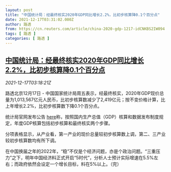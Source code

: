 ```yaml
---
layout: post
title: "中国统计局：经最终核实2020年GDP同比增长2.2%，比初步核算降0.1个百分点"
date: 2021-12-17T03:31:02.000Z
author: 路透
from: https://cn.reuters.com/article/china-2020-gdp-1217-idCNKBS2IW094
tags: [ 路透 ]
categories: [ 路透 ]
---
```

<!--1639711862000-->
[中国统计局：经最终核实2020年GDP同比增长2.2%，比初步核算降0.1个百分点](https://cn.reuters.com/article/china-2020-gdp-1217-idCNKBS2IW094)
------

<div>
<div><i>2021-12-17T03:18:21Z</i></div><p>路透北京12月17日 - 中国国家统计局周五表示，经最终核实，2020年GDP现价总量为1,013,567亿元人民币，比初步核算数减少了2,419亿元；按不变价格计算，比上年增长2.2%，比初步核算数下降0.1个百分点。</p><p>统计局官网发布公告 <a href="http://www.stats.gov.cn/tjsj/zxfb/202112/t20211217_1825444.html">here</a>称，按照国内生产总值（GDP）核算和数据发布制度规定，年度GDP核算包括初步核算和最终核实两个步骤。</p><p>分项表格显示，从产业看，第一产业的现价总量较初步核算数上调，第二、三产业较初步核算数均有所下调。</p><p>在中国换届之年的2022年，“稳”不仅是个经济问题，亦是个政治问题。“三重压力”之下，明年中国经济料正式开启“5时代”，分析人士预计实际增速在5.5%左右；而政府依然会设定一个增长目标，料在5%以上。（完）</p>
</div>
